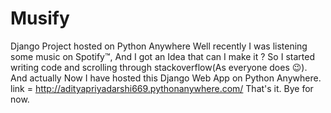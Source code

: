 # Musify
Django Project hosted on Python Anywhere
Well recently I was listening some music on Spotify™, And I got an Idea that can I make it ?
So I started writing code and scrolling through stackoverflow(As everyone does 😉).
And actually Now I have hosted this Django Web App on Python Anywhere. link = http://adityapriyadarshi669.pythonanywhere.com/
That's it. Bye for now.
